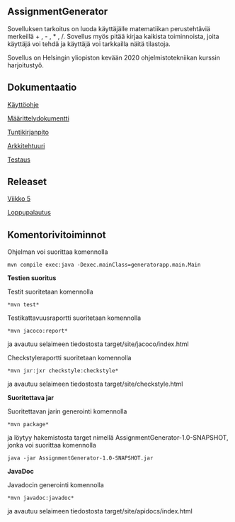 ## AssignmentGenerator

Sovelluksen tarkoitus on luoda käyttäjälle matematiikan perustehtäviä merkeillä + , - , * , /. Sovellus myös pitää kirjaa kaikista toiminnoista, joita käyttäjä voi tehdä ja käyttäjä voi tarkkailla näitä tilastoja.

Sovellus on Helsingin yliopiston kevään 2020 ohjelmistotekniikan kurssin harjoitustyö.

## Dokumentaatio

[Käyttöohje](https://github.com/mcpetri/ot-harjoitustyo/blob/master/Dokumentointi/kayttoohje.md)

[Määrittelydokumentti](https://github.com/mcpetri/ot-harjoitustyo/blob/master/Dokumentointi/Maarittelydokumentti.md)

[Tuntikirjanpito](https://github.com/mcpetri/ot-harjoitustyo/blob/master/Dokumentointi/tuntikirjanpito.md)

[Arkkitehtuuri](https://github.com/mcpetri/ot-harjoitustyo/blob/master/Dokumentointi/arkkitehtuuri.md)

[Testaus](https://github.com/mcpetri/AssignmentGenerator/blob/master/Dokumentointi/testaus.md)


## Releaset

[Viikko 5](https://github.com/mcpetri/ot-harjoitustyo/releases/tag/viikko5)

[Loppupalautus](https://github.com/mcpetri/AssignmentGenerator/releases/tag/1.0)

## Komentorivitoiminnot

Ohjelman voi suorittaa komennolla
```
mvn compile exec:java -Dexec.mainClass=generatorapp.main.Main
```

**Testien suoritus**

Testit suoritetaan komennolla 
```
*mvn test*
```

Testikattavuusraportti suoritetaan komennolla 
```
*mvn jacoco:report* 
```
ja avautuu selaimeen tiedostosta target/site/jacoco/index.html

Checkstyleraportti suoritetaan komennolla 
```
*mvn jxr:jxr checkstyle:checkstyle* 
```
ja avautuu selaimeen tiedostosta target/site/checkstyle.html

**Suoritettava jar**

Suoritettavan jarin generointi komennolla 
```
*mvn package*
```
ja löytyy hakemistosta target nimellä AssignmentGenerator-1.0-SNAPSHOT, jonka voi suorittaa komennolla
```
java -jar AssignmentGenerator-1.0-SNAPSHOT.jar
```

**JavaDoc**

Javadocin generointi komennolla 
```
*mvn javadoc:javadoc*
```
ja avautuu selaimeen tiedostosta target/site/apidocs/index.html






